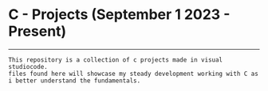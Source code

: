 # C - Projects (September 1 2023 - Present)
--------------------------------------------
	This repository is a collection of c projects made in visual studiocode.
	files found here will showcase my steady development working with C as
	i better understand the fundamentals.
